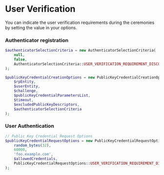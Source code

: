 # User Verification

You can indicate the user verification requirements during the ceremonies by setting the value in your options.

### Authenticator registration

```php
$authenticatorSelectionCriteria = new AuthenticatorSelectionCriteria(
    null,
    false,
    AuthenticatorSelectionCriteria::USER_VERIFICATION_REQUIREMENT_DISCOURAGED
);

$publicKeyCredentialCreationOptions = new PublicKeyCredentialCreationOptions(
    $rpEntity,
    $userEntity,
    $challenge,
    $publicKeyCredentialParametersList,
    $timeout,
    $excludedPublicKeyDescriptors,
    $authenticatorSelectionCriteria
);
```

### User Authentication

```php
// Public Key Credential Request Options
$publicKeyCredentialRequestOptions = new PublicKeyCredentialRequestOptions(
    random_bytes(32),
    60000, 
    'foo.example.com',
    $allowedCredentials,
    PublicKeyCredentialRequestOptions::USER_VERIFICATION_REQUIREMENT_DISCOURAGED
);
```
